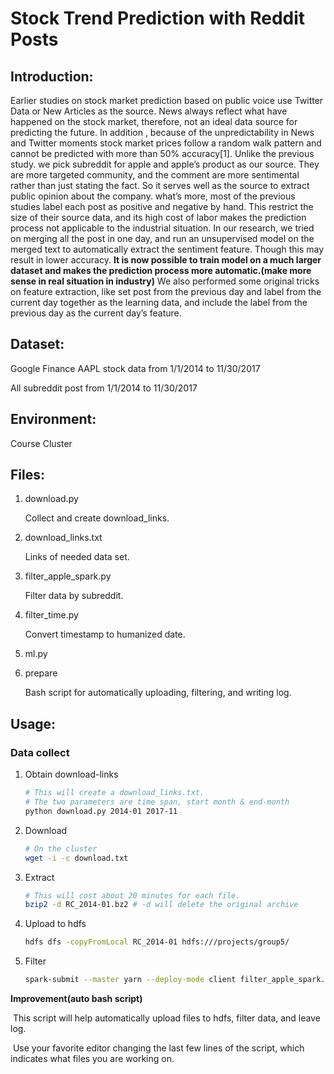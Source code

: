 # Stock Trend Prediction with Reddit Posts

## Introduction:

Earlier studies on stock market prediction based on public voice use Twitter Data or New Articles as the source. News always reflect what have happened on the stock market, therefore,  not an ideal data source for predicting the future. In addition , because of the unpredictability in News and Twitter moments stock market prices follow a random walk pattern and cannot be predicted with more than 50% accuracy[1]. Unlike the previous study. we pick subreddit for apple and apple’s product as our source. They are more targeted community, and the comment are more sentimental rather than just stating the fact. So it serves well as the source to extract public opinion about the company. what’s more, most of the previous studies label each post as positive and negative by hand. This restrict the size of their source data, and its high cost of labor makes the prediction process not applicable to the industrial situation. In our research, we tried on merging all the post in one day,  and run an unsupervised model on the merged text to automatically extract the sentiment feature.  Though this may result in lower accuracy. **It is now possible to train model on a much larger dataset and  makes the prediction process more automatic.(make more sense in real situation in industry)** We also performed some original tricks on feature extraction, like set post from the previous day and label from the current day together as the learning data, and include the label from the previous day as the current day’s feature.

## Dataset:

Google Finance AAPL stock data from 1/1/2014 to 11/30/2017

All subreddit post from 1/1/2014 to 11/30/2017

## Environment:

Course Cluster

## Files:

1. download.py

   Collect and create download_links.

2. download_links.txt

   Links of needed data set.

3. filter_apple_spark.py

   Filter data by subreddit.

4. filter_time.py

   Convert timestamp to humanized date.

5. ml.py

6. prepare

   Bash script for automatically uploading, filtering, and writing log.

## Usage:

### Data collect

1. Obtain download-links

   ```bash
   # This will create a download_links.txt.
   # The two parameters are time span, start month & end-month
   python download.py 2014-01 2017-11
   ```

2. Download

   ```bash
   # On the cluster
   wget -i -c download.txt
   ```

3. Extract

   ```bash
   # This will cost about 20 minutes for each file.
   bzip2 -d RC_2014-01.bz2 # -d will delete the original archive
   ```

4. Upload to hdfs

   ```bash
   hdfs dfs -copyFromLocal RC_2014-01 hdfs:///projects/group5/
   ```

5. Filter

   ```bash
   spark-submit --master yarn --deploy-mode client filter_apple_spark.py hdfs:///projects/group5/RC_2014-01 hdfs:///projects/group5/2014-01
   ```

**Improvement(auto bash script)**

​	This script will help automatically upload files to hdfs, filter data, and leave log.

​	Use your favorite editor changing the last few lines of the script, which indicates what files you are working on.